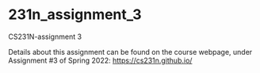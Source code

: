 # 231n_assignment_3
CS231N-assignment 3

Details about this assignment can be found on the course webpage, under Assignment #3 of Spring 2022: https://cs231n.github.io/
